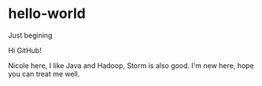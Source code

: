 # hello-world
Just begining

Hi GitHub!

Nicole here, I like Java and Hadoop, Storm is also good. 
I'm new here, hope you can treat me well.
